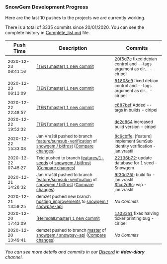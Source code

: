 
### SnowGem Development Progress

Here are the last 10 pushes to the projects we are currently working.

There is a total of 3335 commits since 20/01/2020. You can see the complete history in
 [Complete_list.md](Complete_list.md) file.

| Push Time | Description | Commits |
| --- | --- | --- |
| <sub>2020-12-23 06:41:16</sub> | <sub>[[TENT:master] 1 new commit](https://github.com/TENTOfficial/TENT/commit/20f5d7c5c4bb0540a8bae77fee735e3447e64344)</sub> | <sub>[20f5d7c](https://github.com/TENTOfficial/TENT/commit/20f5d7c5c4bb0540a8bae77fee735e3447e64344) fixed debian control and --tags argument as dir... - ciripel</sub> |
| <sub>2020-12-23 06:13:09</sub> | <sub>[[TENT:master] 1 new commit](https://github.com/TENTOfficial/TENT/commit/51808e9896a5d4f271f06678bcbe856d4925d6e2)</sub> | <sub>[51808e9](https://github.com/TENTOfficial/TENT/commit/51808e9896a5d4f271f06678bcbe856d4925d6e2) fixed debian control and --tags argument as dir... - ciripel</sub> |
| <sub>2020-12-22 22:48:57</sub> | <sub>[[TENT:master] 1 new commit](https://github.com/TENTOfficial/TENT/commit/c887bef14d6365ce62caf5e5a83fbff04d073e54)</sub> | <sub>[c887bef](https://github.com/TENTOfficial/TENT/commit/c887bef14d6365ce62caf5e5a83fbff04d073e54) Added --tags in builds - ciripel</sub> |
| <sub>2020-12-22 19:52:32</sub> | <sub>[[TENT:master] 1 new commit](https://github.com/TENTOfficial/TENT/commit/de2c864b2ea0d95352f50d5d1b20f98d4a9cb3c0)</sub> | <sub>[de2c864](https://github.com/TENTOfficial/TENT/commit/de2c864b2ea0d95352f50d5d1b20f98d4a9cb3c0) increased build version - ciripel</sub> |
| <sub>2020-12-22 15:33:08</sub> | <sub>Jan Vraštil pushed to branch [feature/sumsub\-verification](https://gitlab.com/snowgem/bitfrost/commits/feature/sumsub-verification) of [snowgem / bitfrost](https://gitlab.com/snowgem/bitfrost) ([Compare changes](https://gitlab.com/snowgem/bitfrost/compare/6fcc2d8cae514fe84c76e88f5773c34b95910f7a...8c6cbffe29ed5a1fdd08a95c330d32e05cf6bf98))</sub> | <sub>[8c6cbffe](https://gitlab.com/snowgem/bitfrost/-/commit/8c6cbffe29ed5a1fdd08a95c330d32e05cf6bf98): [feature] Implement SumSub identity verification - jan.vrastil</sub> |
| <sub>2020-12-22 07:45:27</sub> | <sub>Txid pushed to branch [features/1\-seeds](https://gitlab.com/snowgem/bitfrost/commits/features/1-seeds) of [snowgem / bitfrost](https://gitlab.com/snowgem/bitfrost) ([Compare changes](https://gitlab.com/snowgem/bitfrost/compare/2bfc16f2b0f078cdc9b12b8182d1d4de3497625b...22136b72b22ee08c92e8dbd65869fa620d168b02))</sub> | <sub>[22136b72](https://gitlab.com/snowgem/bitfrost/-/commit/22136b72b22ee08c92e8dbd65869fa620d168b02): update database for 1 seed - Snowgem</sub> |
| <sub>2020-12-21 14:28:32</sub> | <sub>Jan Vraštil pushed to branch [feature/sumsub\-verification](https://gitlab.com/snowgem/bitfrost/commits/feature/sumsub-verification) of [snowgem / bitfrost](https://gitlab.com/snowgem/bitfrost) ([Compare changes](https://gitlab.com/snowgem/bitfrost/compare/3dd8a95d91731bbdaf970a0ddf46a8c5743ae524...6fcc2d8cae514fe84c76e88f5773c34b95910f7a))</sub> | <sub>[9f30d75f](https://gitlab.com/snowgem/bitfrost/-/commit/9f30d75f0b89e901f90a6b146e6d685eaa77197f): build fix - jan.vrastil<br>[6fcc2d8c](https://gitlab.com/snowgem/bitfrost/-/commit/6fcc2d8cae514fe84c76e88f5773c34b95910f7a): wip - jan.vrastil</sub> |
| <sub>2020-12-21 13:59:25</sub> | <sub>demzet pushed new branch [hosting\_improvements](https://gitlab.com/snowgem/snowpay-api/commits/hosting_improvements) to [snowgem / snowpay\-api](https://gitlab.com/snowgem/snowpay-api)</sub> | <sub>_No Commits_</sub> |
| <sub>2020-12-20 17:43:09</sub> | <sub>[[Heimdall:master] 1 new commit](https://github.com/ciripel/Heimdall/commit/1a033a1717c8c375445e677209c127c7e6db02be)</sub> | <sub>[1a033a1](https://github.com/ciripel/Heimdall/commit/1a033a1717c8c375445e677209c127c7e6db02be) fixed halving ticker printing bug - ciripel</sub> |
| <sub>2020-12-20 13:49:41</sub> | <sub>demzet pushed to branch [master](https://gitlab.com/snowgem/snowpay-api/commits/master) of [snowgem / snowpay\-api](https://gitlab.com/snowgem/snowpay-api) ([Compare changes](https://gitlab.com/snowgem/snowpay-api/compare/f5d79840dc4d9bf1ec66e612ef57c1f1908b45bf...ea01cbdcd0faf8732e1f5f980d1654f6531facd8))</sub> | <sub>_No Commits_</sub> |

_You can see more details and commits in our [Discord](https://discord.gg/zumGnbg) in **#dev-diary** channel._
